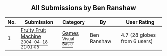 ﻿<div align="center">

## All Submissions by Ben Ranshaw

</div>

No.  | Submission | Category | By   | User Rating
---- | ---------- | -------- | ---- | -----------
1 | [Fruity Fruit Machine<br /><sup>2004-04-18 21:01:08</sup>](https://github.com/Planet-Source-Code/ben-ranshaw-fruity-fruit-machine__1-53242) | [Games<br /><sup>Visual Basic</sup>](../ByCategory/games__1-38.md) | Ben Ranshaw | 4.7 (28 globes from 6 users)

